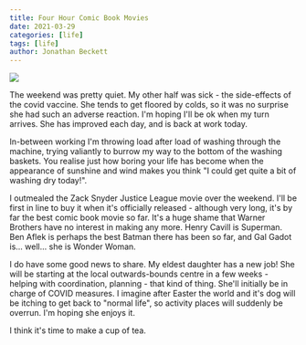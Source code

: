 ```yaml
---
title: Four Hour Comic Book Movies
date: 2021-03-29
categories: [life]
tags: [life]
author: Jonathan Beckett
---
```


<img src="https://cdn.substack.com/image/fetch/h_600,c_limit,f_auto,q_auto:good,fl_progressive:steep/https%3A%2F%2Fbucketeer-e05bbc84-baa3-437e-9518-adb32be77984.s3.amazonaws.com%2Fpublic%2Fimages%2Ffb29398b-c53a-40f9-ba70-a9ea9a70f2d9_1920x1280.jpeg" />

The weekend was pretty quiet. My other half was sick - the side-effects of the covid vaccine. She tends to get floored by colds, so it was no surprise she had such an adverse reaction. I'm hoping I'll be ok when my turn arrives. She has improved each day, and is back at work today.

In-between working I'm throwing load after load of washing through the machine, trying valiantly to burrow my way to the bottom of the washing baskets. You realise just how boring your life has become when the appearance of sunshine and wind makes you think "I could get quite a bit of washing dry today!".

I outmealed the Zack Snyder Justice League movie over the weekend. I'll be first in line to buy it when it's officially released - although very long, it's by far the best comic book movie so far. It's a huge shame that Warner Brothers have no interest in making any more. Henry Cavill is Superman. Ben Aflek is perhaps the best Batman there has been so far, and Gal Gadot is... well... she is Wonder Woman.

I do have some good news to share. My eldest daughter has a new job! She will be starting at the local outwards-bounds centre in a few weeks - helping with coordination, planning - that kind of thing. She'll initially be in charge of COVID measures. I imagine after Easter the world and it's dog will be itching to get back to "normal life", so activity places will suddenly be overrun. I'm hoping she enjoys it.

I think it's time to make a cup of tea.